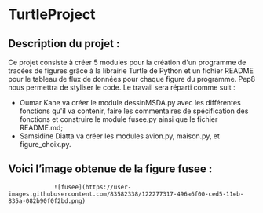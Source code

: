 ﻿# TurtleProject
## Description du projet :
Ce projet consiste à créer 5 modules pour la création d'un programme de tracées de figures grâce à la librairie Turtle de Python et un fichier README pour le tableau de flux de données pour chaque figure du programme. Pep8 nous permettra de styliser le code. 
Le travail sera réparti comme suit : 
- Oumar Kane va créer le module dessinMSDA.py avec les différentes fonctions qu'il va contenir, faire les commentaires de spécification des fonctions et construire le module fusee.py ainsi que le fichier README.md; 
- Samsidine Diatta va créer les modules avion.py, maison.py, et figure_choix.py. 

## Voici l’image obtenue de la figure fusee :
                 ![fusee](https://user-images.githubusercontent.com/83582338/122277317-496a6f00-ced5-11eb-835a-082b90f0f2bd.png)

 
